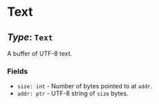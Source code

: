 # Text

## *Type*: `Text`

A buffer of UTF-8 text.

### Fields

 - `size: int` - Number of bytes pointed to at `addr`.
 - `addr: ptr` - UTF-8 string of `size` bytes.
